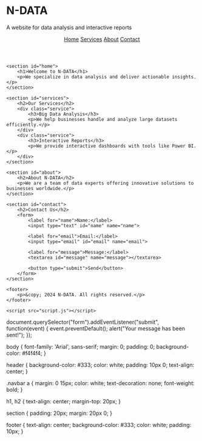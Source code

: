 # N-DATA
A website for data analysis and interactive reports


<!DOCTYPE html>
<html lang="en" dir="ltr">
<head>
    <meta charset="UTF-8">
    <meta name="viewport" content="width=device-width, initial-scale=1.0">
    <title>N-DATA - Data Analysis</title>
    <link rel="stylesheet" href="style.css">
</head>
<body>
    <header>
        <div class="navbar">
            <a href="#">Home</a>
            <a href="#services">Services</a>
            <a href="#about">About</a>
            <a href="#contact">Contact</a>
        </div>
    </header>

    <section id="home">
        <h1>Welcome to N-DATA</h1>
        <p>We specialize in data analysis and deliver actionable insights.</p>
    </section>

    <section id="services">
        <h2>Our Services</h2>
        <div class="service">
            <h3>Big Data Analysis</h3>
            <p>We help businesses handle and analyze large datasets efficiently.</p>
        </div>
        <div class="service">
            <h3>Interactive Reports</h3>
            <p>We provide interactive dashboards with tools like Power BI.</p>
        </div>
    </section>

    <section id="about">
        <h2>About N-DATA</h2>
        <p>We are a team of data experts offering innovative solutions to businesses worldwide.</p>
    </section>

    <section id="contact">
        <h2>Contact Us</h2>
        <form>
            <label for="name">Name:</label>
            <input type="text" id="name" name="name">
            
            <label for="email">Email:</label>
            <input type="email" id="email" name="email">

            <label for="message">Message:</label>
            <textarea id="message" name="message"></textarea>

            <button type="submit">Send</button>
        </form>
    </section>

    <footer>
        <p>&copy; 2024 N-DATA. All rights reserved.</p>
    </footer>

    <script src="script.js"></script>
</body>
</html>

document.querySelector("form").addEventListener("submit", function(event) {
    event.preventDefault();
    alert("Your message has been sent!");
});

body {
    font-family: 'Arial', sans-serif;
    margin: 0;
    padding: 0;
    background-color: #f4f4f4;
}

header {
    background-color: #333;
    color: white;
    padding: 10px 0;
    text-align: center;
}

.navbar a {
    margin: 0 15px;
    color: white;
    text-decoration: none;
    font-weight: bold;
}

h1, h2 {
    text-align: center;
    margin-top: 20px;
}

section {
    padding: 20px;
    margin: 20px 0;
}

footer {
    text-align: center;
    background-color: #333;
    color: white;
    padding: 10px;
}
